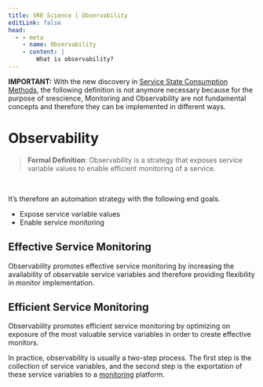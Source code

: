 ```yaml
---
title: SRE Science | Observability
editLink: false
head:
  - - meta
    - name: Observability
    - content: |
        What is observability?
---
```


**IMPORTANT:** With the new discovery in [Service State Consumption Methods](./methods-of-service-state-consumption.md), the following definition is not anymore necessary because for the purpose of srescience, Monitoring and Observability are not fundamental concepts and therefore they can be implemented in different ways.


# Observability
> **Formal Definition**: Observability is a strategy that exposes service variable values to enable efficient monitoring of a service.
<br/>

It’s therefore an automation strategy with the following end goals.

- Expose service variable values
- Enable service monitoring

## Effective Service Monitoring
Observability promotes effective service monitoring by increasing the availability of observable service variables and therefore providing flexibility in monitor implementation.

## Efficient Service Monitoring
Observability promotes efficient service monitoring by optimizing on exposure of the most valuable service variables in order to create effective monitors.


In practice, observability is usually a two-step process. The first step is the collection of service variables, and the second step is the exportation of these service variables to a [monitoring](./monitoring.md) platform.

## 

<br/>
